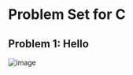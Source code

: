# Problem Set for C

## Problem 1: Hello

![image](https://user-images.githubusercontent.com/101081243/194277904-c85305b2-3e21-4db4-9ac9-7cd4f333b1b8.png)

